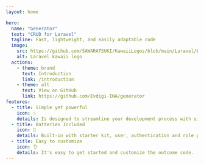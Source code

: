 ```yaml
---
layout: home

hero:
  name: "Generator"
  text: "CRUD for Laravel"
  tagline: Fast, lightweight, and easily adaptable code
  image:
    src: https://github.com/SAWARATSUKI/KawaiiLogos/blob/main/Laravel/LaravelTransparent.png?raw=true
    alt: Laravel kawaii logo 
  actions:
    - theme: brand
      text: Introduction
      link: /introduction
    - theme: alt
      text: View on GitHub
      link: https://github.com/Evdigi-INA/generator
features:
  - title: Simple yet powerful
    icon: ✨
    details: Is designed to streamline your development process with simplicity and efficiency
  - title: Batteries Included
    icon: 🔋
    details: Built-in with starter kit, user, authentication and role permissions
  - title: Easy to customize
    icon: 👌
    details: It's easy to get started and customize the outcome code.
---
```


<script setup>
// Heavily inspired by React
// https://github.com/reactjs/react.dev/pull/6817
import { onMounted } from 'vue'
onMounted(() => {
  console.log('logo credits to @sawaratsuki1004 via https://github.com/SAWARATSUKI/ServiceLogos');
})
</script>
